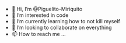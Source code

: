 - 👋 Hi, I’m @Piguelito-Miriquito
- 👀 I’m interested in code
- 🌱 I’m currently learning how to not kill myself
- 💞️ I’m looking to collaborate on everything
- 📫 How to reach me ...

<!---
Piguelito-Miriquito/Piguelito-Miriquito is a ✨ special ✨ repository because its `README.md` (this file) appears on your GitHub profile.
You can click the Preview link to take a look at your changes.
--->
